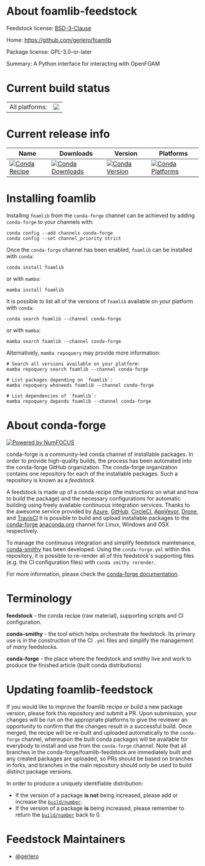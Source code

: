 About foamlib-feedstock
=======================

Feedstock license: [BSD-3-Clause](https://github.com/conda-forge/foamlib-feedstock/blob/main/LICENSE.txt)

Home: https://github.com/gerlero/foamlib

Package license: GPL-3.0-or-later

Summary: A Python interface for interacting with OpenFOAM

Current build status
====================


<table><tr><td>All platforms:</td>
    <td>
      <a href="https://dev.azure.com/conda-forge/feedstock-builds/_build/latest?definitionId=23675&branchName=main">
        <img src="https://dev.azure.com/conda-forge/feedstock-builds/_apis/build/status/foamlib-feedstock?branchName=main">
      </a>
    </td>
  </tr>
</table>

Current release info
====================

| Name | Downloads | Version | Platforms |
| --- | --- | --- | --- |
| [![Conda Recipe](https://img.shields.io/badge/recipe-foamlib-green.svg)](https://anaconda.org/conda-forge/foamlib) | [![Conda Downloads](https://img.shields.io/conda/dn/conda-forge/foamlib.svg)](https://anaconda.org/conda-forge/foamlib) | [![Conda Version](https://img.shields.io/conda/vn/conda-forge/foamlib.svg)](https://anaconda.org/conda-forge/foamlib) | [![Conda Platforms](https://img.shields.io/conda/pn/conda-forge/foamlib.svg)](https://anaconda.org/conda-forge/foamlib) |

Installing foamlib
==================

Installing `foamlib` from the `conda-forge` channel can be achieved by adding `conda-forge` to your channels with:

```
conda config --add channels conda-forge
conda config --set channel_priority strict
```

Once the `conda-forge` channel has been enabled, `foamlib` can be installed with `conda`:

```
conda install foamlib
```

or with `mamba`:

```
mamba install foamlib
```

It is possible to list all of the versions of `foamlib` available on your platform with `conda`:

```
conda search foamlib --channel conda-forge
```

or with `mamba`:

```
mamba search foamlib --channel conda-forge
```

Alternatively, `mamba repoquery` may provide more information:

```
# Search all versions available on your platform:
mamba repoquery search foamlib --channel conda-forge

# List packages depending on `foamlib`:
mamba repoquery whoneeds foamlib --channel conda-forge

# List dependencies of `foamlib`:
mamba repoquery depends foamlib --channel conda-forge
```


About conda-forge
=================

[![Powered by
NumFOCUS](https://img.shields.io/badge/powered%20by-NumFOCUS-orange.svg?style=flat&colorA=E1523D&colorB=007D8A)](https://numfocus.org)

conda-forge is a community-led conda channel of installable packages.
In order to provide high-quality builds, the process has been automated into the
conda-forge GitHub organization. The conda-forge organization contains one repository
for each of the installable packages. Such a repository is known as a *feedstock*.

A feedstock is made up of a conda recipe (the instructions on what and how to build
the package) and the necessary configurations for automatic building using freely
available continuous integration services. Thanks to the awesome service provided by
[Azure](https://azure.microsoft.com/en-us/services/devops/), [GitHub](https://github.com/),
[CircleCI](https://circleci.com/), [AppVeyor](https://www.appveyor.com/),
[Drone](https://cloud.drone.io/welcome), and [TravisCI](https://travis-ci.com/)
it is possible to build and upload installable packages to the
[conda-forge](https://anaconda.org/conda-forge) [anaconda.org](https://anaconda.org/)
channel for Linux, Windows and OSX respectively.

To manage the continuous integration and simplify feedstock maintenance,
[conda-smithy](https://github.com/conda-forge/conda-smithy) has been developed.
Using the ``conda-forge.yml`` within this repository, it is possible to re-render all of
this feedstock's supporting files (e.g. the CI configuration files) with ``conda smithy rerender``.

For more information, please check the [conda-forge documentation](https://conda-forge.org/docs/).

Terminology
===========

**feedstock** - the conda recipe (raw material), supporting scripts and CI configuration.

**conda-smithy** - the tool which helps orchestrate the feedstock.
                   Its primary use is in the construction of the CI ``.yml`` files
                   and simplify the management of *many* feedstocks.

**conda-forge** - the place where the feedstock and smithy live and work to
                  produce the finished article (built conda distributions)


Updating foamlib-feedstock
==========================

If you would like to improve the foamlib recipe or build a new
package version, please fork this repository and submit a PR. Upon submission,
your changes will be run on the appropriate platforms to give the reviewer an
opportunity to confirm that the changes result in a successful build. Once
merged, the recipe will be re-built and uploaded automatically to the
`conda-forge` channel, whereupon the built conda packages will be available for
everybody to install and use from the `conda-forge` channel.
Note that all branches in the conda-forge/foamlib-feedstock are
immediately built and any created packages are uploaded, so PRs should be based
on branches in forks, and branches in the main repository should only be used to
build distinct package versions.

In order to produce a uniquely identifiable distribution:
 * If the version of a package **is not** being increased, please add or increase
   the [``build/number``](https://docs.conda.io/projects/conda-build/en/latest/resources/define-metadata.html#build-number-and-string).
 * If the version of a package **is** being increased, please remember to return
   the [``build/number``](https://docs.conda.io/projects/conda-build/en/latest/resources/define-metadata.html#build-number-and-string)
   back to 0.

Feedstock Maintainers
=====================

* [@gerlero](https://github.com/gerlero/)

